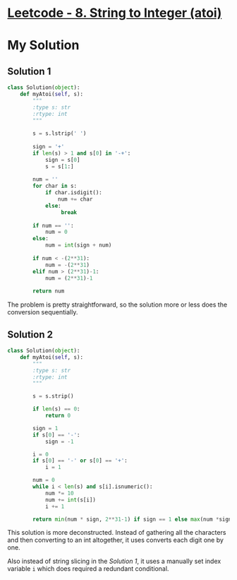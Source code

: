 # [Leetcode - 8. String to Integer (atoi)](https://leetcode.com/problems/string-to-integer-atoi/description/)

# My Solution

## Solution 1
```python
class Solution(object):
    def myAtoi(self, s):
        """
        :type s: str
        :rtype: int
        """
        
        s = s.lstrip(' ')
        
        sign = '+'
        if len(s) > 1 and s[0] in '-+':
            sign = s[0]
            s = s[1:]
        
        num = ''
        for char in s:
            if char.isdigit():
                num += char
            else:
                 break
                
        if num == '':
            num = 0
        else:
            num = int(sign + num)
            
        if num < -(2**31):
            num = -(2**31)
        elif num > (2**31)-1:
            num = (2**31)-1
            
        return num
```

The problem is pretty straightforward, so the solution more or less does the conversion sequentially.

## Solution 2
```python
class Solution(object):
    def myAtoi(self, s):
        """
        :type s: str
        :rtype: int
        """

        s = s.strip()

        if len(s) == 0:
            return 0

        sign = 1
        if s[0] == '-':
            sign = -1

        i = 0
        if s[0] == '-' or s[0] == '+':
            i = 1

        num = 0
        while i < len(s) and s[i].isnumeric():
            num *= 10
            num += int(s[i])
            i += 1

        return min(num * sign, 2**31-1) if sign == 1 else max(num *sign, -2**31)
```

This solution is more deconstructed. Instead of gathering all the characters and then converting to an int altogether, it uses converts each digit one by one.

Also instead of string slicing in the *Solution 1*, it uses a manually set index variable `i` which does required a redundant conditional.